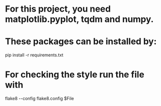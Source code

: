 # For this project, you need matplotlib.pyplot, tqdm and numpy. 
# These packages can be installed by:

pip install -r requirements.txt

# For checking the style run the file with

flake8 --config flake8.config $File
